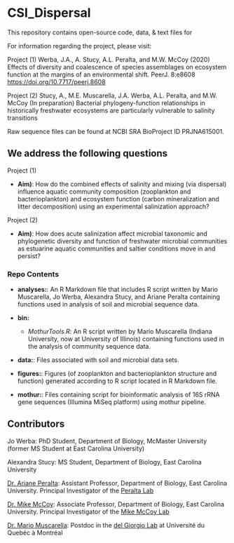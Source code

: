 # CSI_Dispersal

This repository contains open-source code, data, & text files for 

For information regarding the project, please visit: 

Project (1) Werba, J.A., A. Stucy, A.L. Peralta, and M.W. McCoy (2020) Effects of diversity and coalescence of species assemblages on ecosystem function at the margins of an environmental shift. PeerJ. 8:e8608 https://doi.org/10.7717/peerj.8608

Project (2) Stucy, A., M.E. Muscarella, J.A. Werba, A.L. Peralta, and M.W. McCoy (In preparation) Bacterial phylogeny-function relationships in historically freshwater ecosystems are particularly vulnerable to salinity transitions

Raw sequence files can be found at NCBI SRA BioProject ID PRJNA615001.

## We address the following questions

Project (1)
* **Aim)**: How do the combined effects of salinity and mixing (via dispersal) influence aquatic community composition (zooplankton and bacterioplankton) and ecosystem function (carbon mineralization and litter decomposition) using an experimental salinization approach?

Project (2)
* **Aim)**: How does acute salinization affect microbial taxonomic and phylogenetic diversity and function of freshwater microbial communities as estuarine aquatic communities and saltier conditions move in and persist? 

### Repo Contents

* **analyses:**: An R Markdown file that includes R script written by Mario Muscarella, Jo Werba, Alexandra Stucy, and Ariane Peralta containing functions used in analysis of soil and microbial sequence data.

* **bin:** 
	* *MothurTools.R*: An R script written by Mario Muscarella (Indiana University, now at University of Illinois) containing functions used in the analysis of community sequence data.

* **data:**: Files associated with soil and microbial data sets. 

* **figures:**: Figures (of zooplankton and bacterioplankton structure and function) generated according to R script located in R Markdown file.

* **mothur:**: Files containing script for bioinformatic analysis of 16S rRNA gene sequences (Illumina MiSeq platform) using mothur pipeline.

## Contributors

Jo Werba: PhD Student, Department of Biology, McMaster University (former MS Student at East Carolina University)

Alexandra Stucy: MS Student, Department of Biology, East Carolina University

[Dr. Ariane Peralta](http://www.peraltalab.com): Assistant Professor, Department of Biology, East Carolina University. Principal Investigator of the [Peralta Lab](http://www.peraltalab.com)

[Dr. Mike McCoy](http://mikemccoylab.weebly.com/): Associate Professor, Department of Biology, East Carolina University. Principal Investigator of the [Mike McCoy Lab](http://mikemccoylab.weebly.com/)

[Dr. Mario Muscarella](http://mmuscarella.github.io/): Postdoc in the [del Giorgio Lab](http://www.gril.uqam.ca/del_Giorgio.html) at Université du Quebéc à Montréal
